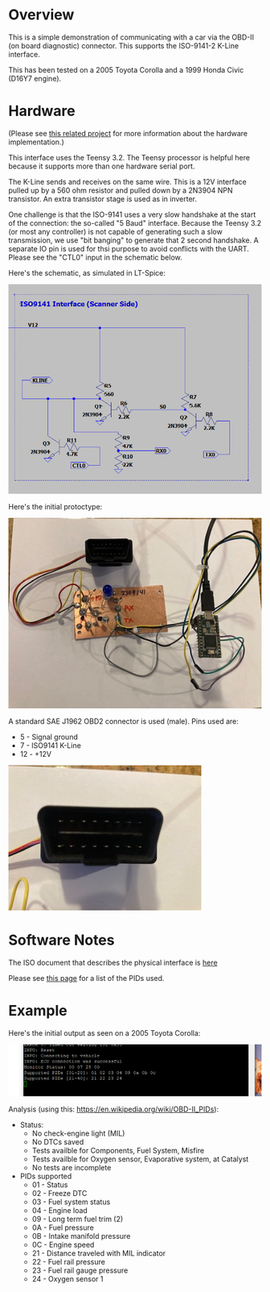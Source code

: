 Overview
========

This is a simple demonstration of communicating with a car via the OBD-II (on board diagnostic)
connector.  This supports the ISO-9141-2 K-Line interface. 

This has been tested on a 2005 Toyota Corolla and a 1999 Honda Civic (D16Y7 engine).

Hardware
========

(Please see [this related project](https://github.com/brucemack/iso9141-interface) for more information about the hardware implementation.)

This interface uses the Teensy 3.2.  The Teensy processor is helpful here because it supports more 
than one hardware serial port.

The K-Line sends and receives on the same wire.  This is a 12V interface pulled up by a 560 ohm resistor and pulled down by a 2N3904 NPN transistor.  An extra transistor stage is used as in inverter.

One challenge is that the ISO-9141 uses a very slow handshake at the start of the connection: the so-called "5 Baud" interface.  Because the Teensy 3.2 (or most any controller) is not capable of generating such a slow transmission, we use "bit banging" to generate that 2 second handshake.  A separate IO pin is used for thsi purpose to avoid conflicts with the UART.  Please see the "CTL0" input in the schematic below.

Here's the schematic, as simulated in LT-Spice:

![](images/SC1.png)

Here's the initial protoctype:

![](images/IMG_1607.jpg)

A standard SAE J1962 OBD2 connector is used (male).  Pins used are:
* 5 - Signal ground 
* 7 - ISO9141 K-Line
* 12 - +12V

![](images/IMG_1609.jpg)

Software Notes
==============

The ISO document that describes the physical interface is [here](https://andrewrevill.co.uk/ReferenceLibrary/OBDII%20Specifications%20-%20ISO-9141-2%20(Physical).pdf)

Please see [this page](https://en.wikipedia.org/wiki/OBD-II_PIDs) for a list of the PIDs used.

Example
=======

Here's the initial output as seen on a 2005 Toyota Corolla:

![](images/tc01.png)

Analysis (using this: https://en.wikipedia.org/wiki/OBD-II_PIDs):
* Status:
    * No check-engine light (MIL)
    * No DTCs saved
    * Tests availble for Components, Fuel System, Misfire
    * Tests availble for Oxygen sensor, Evaporative system, at Catalyst
    * No tests are incomplete
* PIDs supported
    * 01 - Status
    * 02 - Freeze DTC
    * 03 - Fuel system status
    * 04 - Engine load
    * 09 - Long term fuel trim (2)
    * 0A - Fuel pressure
    * 0B - Intake manifold pressure
    * 0C - Engine speed
    * 21 - Distance traveled with MIL indicator
    * 22 - Fuel rail pressure
    * 23 - Fuel rail gauge pressure
    * 24 - Oxygen sensor 1


